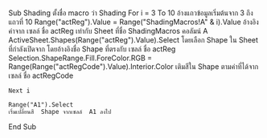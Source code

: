 #
Sub Shading 
ตั้งชื่อ macro ว่า  Shading	
	For i = 3 To 10
	อ้างแถวข้อมูลเริ่มต้นจาก 3 ถึงแถวที่ 10
	Range("actReg").Value = Range("ShadingMacros!A" & i).Value
	อ้างอิงค่าจาก เซลล์ ชื่อ actReg เท่ากับ  Sheet ที่ชื่อ ShadingMacros คอลัมน์ A
	ActiveSheet.Shapes(Range("actReg").Value).Select
	โดยเลือก Shape ใน Sheet ที่กำลังเปิดจาก โดยอ้างอิงชื่อ Shape ที่ตรงกับ เซลล์ ชื่อ actReg
	Selection.ShapeRange.Fill.ForeColor.RGB = Range(Range("actRegCode").Value).Interior.Color
	เติมสีใน Shape ตามค่าที่ได้จากเซลล์ ชื่อ actRegCode
	
	
	Next i
	
	Range("A1").Select
	เริ่มเปลี่ยนสี  Shape จากเซลล์  A1 ลงไป
End Sub
